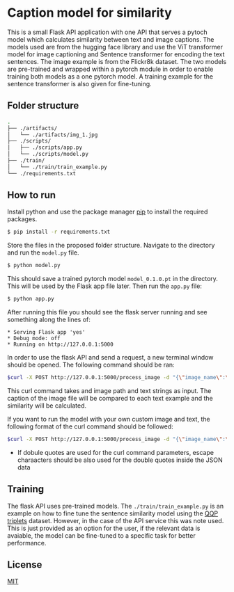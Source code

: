 # Caption model for similarity

This is a small Flask API application with one API that serves a pytoch model which calculates similarity between text and image captions.
The models used are from the hugging face library and use the ViT transformer model for image captioning and Sentence transformer 
for encoding the text sentences.
The image example is from the Flickr8k dataset.
The two models are pre-trained and wrapped within a pytorch module in order to enable training both models as a one pytorch model.
A training example for the sentence transformer is also given for fine-tuning.

## Folder structure

```bash
.
├── ./artifacts/
│   └── ./artifacts/img_1.jpg
├── ./scripts/
│   ├── ./scripts/app.py
│   └── ./scripts/model.py
├── ./train/
│   └── ./train/train_example.py
└── ./requirements.txt
```

## How to run

Install python and use the package manager [pip](https://pip.pypa.io/en/stable/) to install the required packages.

```bash
$ pip install -r requirements.txt
```
Store the files in the proposed folder structure.
Navigate to the directory and run the ```model.py``` file.

```bash
$ python model.py
```
This should save a trained pytorch model ```model_0.1.0.pt``` in the directory. This will be used by the Flask app file later.
Then run the ```app.py``` file:

```bash
$ python app.py
```
After running this file you should see the flask server running
and see something along the lines of:
```
* Serving Flask app 'yes'
* Debug mode: off
* Running on http://127.0.0.1:5000
```
In order to use the flask API and send a request, a new terminal window should be opened.
The following command should be ran:

```bash
$curl -X POST http://127.0.0.1:5000/process_image -d "{\"image_name\":\"img_1.jpg\",\"text\":\"Car driving outside,A girl playing tennis,The dog running\"}" -H "Content-Type: application/json"
```

This curl command takes and image path and text strings as input.
The caption of the image file will be compared to each text example and the similarity will be calculated.

If you want to run the model with your own custom image and text, the following format of the curl command should be followed:

```bash
$curl -X POST http://127.0.0.1:5000/process_image -d "{\"image_name\":\"<path_to_image_file>\",\"text\":\"<Example text 1>,<Example text 2>,<Example text 3>\"}" -H "Content-Type: application/json"
```

* If dobule quotes are used for the curl command parameters, escape charaacters should be also used for the double quotes inside the JSON data


## Training

The flask API uses pre-trained models. The ```./train/train_example.py``` is an example on how to fine tune the sentence similarity model using the [QQP triplets](https://huggingface.co/datasets/embedding-data/QQP_triplets) dataset. However, in the case of the API service this was note used. This is just provided as an option for the user, if the relevant data is avaiable, the model can be fine-tuned to a specific task for better performance.


## License

[MIT](https://choosealicense.com/licenses/mit/)
